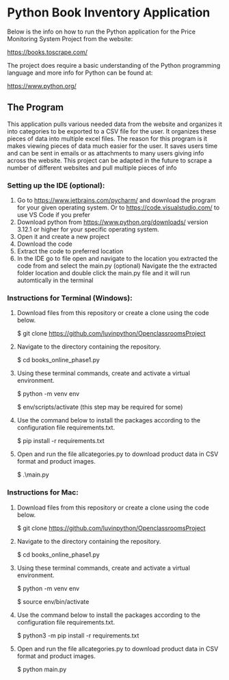 # Python Book Inventory Application
Below is the info on how to run the Python application for the Price Monitoring System Project from the website: 

https://books.toscrape.com/

The project does require a basic understanding of the Python programming language and more info for Python can be found at:

https://www.python.org/

## The Program
This application pulls various needed data from the website and organizes it into categories to be exported to a CSV file for the user.
It organizes these pieces of data into multiple excel files. The reason for this program is it makes viewing pieces of data much easier for the user. 
It saves users time and can be sent in emails or as attachments to many users giving info across the website.
This project can be adapted in the future to scrape a number of different websites and pull multiple pieces of info


### Setting up the IDE (optional):
1. Go to https://www.jetbrains.com/pycharm/ and download the program for your given operating system. 
   Or to https://code.visualstudio.com/ to use VS Code if you prefer
2. Download python
   from https://www.python.org/downloads/ version 3.12.1 or higher for your specific operating system. 
3. Open it and create a new project
4. Download the code
5. Extract the code to preferred location
6. In the IDE go to file open and navigate to the location you extracted the code from and select the main.py
(optional) Navigate the the extracted folder location and double click the main.py file and it will run automtically in the terminal

### Instructions for Terminal (Windows):
1. Download files from this repository or create a clone using the code below.

    $ git clone https://github.com/luvinpython/OpenclassroomsProject

2. Navigate to the directory containing the repository.

    $ cd books_online_phase1.py

3. Using these terminal commands, create and activate a virtual environment.

    $ python -m venv env

    $ env/scripts/activate (this step may be required for some)

5. Use the command below to install the packages according to the configuration file requirements.txt.

    $ pip install -r requirements.txt

6. Open and run the file allcategories.py to download product data in CSV format and product images.

    $ .\main.py

### Instructions for Mac:

1. Download files from this repository or create a clone using the code below.

   $ git clone https://github.com/luvinpython/OpenclassroomsProject

2. Navigate to the directory containing the repository.

    $ cd books_online_phase1.py

3. Using these terminal commands, create and activate a virtual environment.

    $ python -m venv env

    $ source env/bin/activate

4. Use the command below to install the packages according to the configuration file requirements.txt.

    $ python3 -m pip install -r requirements.txt

5. Open and run the file allcategories.py to download product data in CSV format and product images.

    $ python main.py
